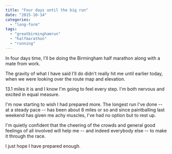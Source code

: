 ```yaml
---
title: "Four days until the big run"
date: "2015-10-14"
categories: 
  - "long-form"
tags: 
  - "greatbirminghamrun"
  - "halfmarathon"
  - "running"
---
```


In four days time, I'll be doing the Birmingham half marathon along with a mate from work.

The gravity of what I have said I'll do didn't really hit me until earlier today, when we were looking over the route map and elevation.

13.1 miles it is and I know I'm going to feel every step. I'm both nervous and excited in equal measure.

I'm now starting to wish I had prepared more. The longest run I've done -- at a steady pace -- has been about 8 miles or so and since paintballing last weekend has given me achy muscles, I've had no option but to rest up.

I'm quietly confident that the cheering of the crowds and general good feelings of all involved will help me -- and indeed everybody else -- to make it through the race.

I just hope I have prepared enough.

